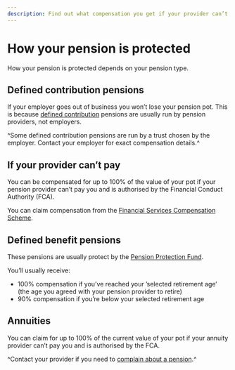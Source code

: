 ```yaml
---
description: Find out what compensation you get if your provider can’t pay your pension or annuity.
---
```

# How your pension is protected

How your pension is protected depends on your pension type.

## Defined contribution pensions

If your employer goes out of business you won’t lose your pension pot. This is because [defined contribution](/en/pension-types) pensions are usually run by pension providers, not employers.

^Some defined contribution pensions are run by a trust chosen by the employer. Contact your employer for exact compensation details.^

## If your provider can’t pay

You can be compensated for up to 100% of the value of your pot if your pension provider can’t pay you and is authorised by the Financial Conduct Authority (FCA).

You can claim compensation from the [Financial Services Compensation Scheme](http://www.fscs.org.uk/).

## Defined benefit pensions

These pensions are usually protect by the [Pension Protection Fund](http://www.pensionprotectionfund.org.uk/).

You’ll usually receive:

- 100% compensation if you’ve reached your ’selected retirement age’ (the age you agreed with your pension provider to retire)
- 90% compensation if you’re below your selected retirement age

## Annuities

You can claim for up to 100% of the current value of your pot if your annuity provider can’t pay you and is authorised by the FCA.

^Contact your provider if you need to [complain about a pension](/en/pension-complaints).^
